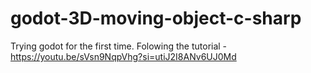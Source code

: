# godot-3D-moving-object-c-sharp
Trying godot for the first time. Folowing the tutorial - https://youtu.be/sVsn9NqpVhg?si=utiJ2I8ANv6UJ0Md
